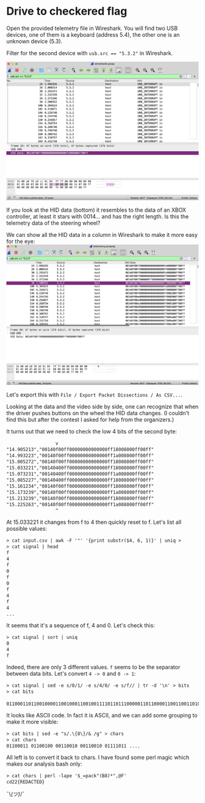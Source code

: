# Drive to checkered flag

Open the provided telemetry file in Wireshark. You will find two USB devices, one of them is a keyboard (address 5.4), the other one is an unknown device (5.3).

Filter for the second device with `usb.src == "5.3.2"` in Wireshark. 

![](wireshark.png)

If you look at the HID data (bottom) it resembles to the data of an XBOX controller, at least it stars with 0014... and has the right length. Is this the telemetry data of the steering wheel? 

We can show all the HID data in a column in Wireshark to make it more easy for the eye:
![](wireshark2.png)

Let's export this with `File / Export Packet Dissections / As CSV...`.

Looking at the data and the video side by side, one can recognize that when the driver pushes buttons on the wheel the HID data changes. (I couldn't find this but after the contest I asked for help from the organizers.) 

It turns out that we need to check the low 4 bits of the second byte:

```
                  v
"14.905213","00140f00ff00000000000000ff18008000ff00ff"
"14.993223","00140f00ff00000000000000ff1a008000ff00ff"
"15.005272","00140f00ff00000000000000ff18008000ff00ff"
"15.033221","00140400ff00000000000000ff18008000ff00ff"
"15.073231","00140400ff00000000000000ff1a008000ff00ff"
"15.085227","00140400ff00000000000000ff18008000ff00ff"
"15.161234","00140f00ff00000000000000ff18008000ff00ff"
"15.173239","00140f00ff00000000000000ff1a008000ff00ff"
"15.213239","00140f00ff00000000000000ff18008000ff00ff"
"15.225263","00140f00ff00000000000000ff1a008000ff00ff"
                  ^
```

At 15.033221 it changes from f to 4 then quickly reset to f. Let's list all possible values:

```
> cat input.csv | awk -F '"' '{print substr($4, 6, 1)}' | uniq > 
> cat signal | head
f
4
f
0
f
0
f
4
f
4
...
```
It seems that it's a sequence of f, 4 and 0. Let's check this:
```
> cat signal | sort | uniq
0
4
f
```
Indeed, there are only 3 different values. `f` seems to be the separator between data bits. Let's convert `4 -> 0` and `0 -> 1`:

```
> cat signal | sed -e s/0/1/ -e s/4/0/ -e s/f// | tr -d '\n' > bits
> cat bits
 011000110110010000110010001100100111101101110000011011000011001100110100011100110011001101011111011011100011000001011111011100110011010001100....
 ```

 It looks like ASCII code. In fact it is ASCII, and we can add some grouping to make it more visible:

 ```
 > cat bits | sed -e "s/.\{8\}/& /g" > chars
 > cat chars
 01100011 01100100 00110010 00110010 01111011 ....
 ```

All left is to convert it back to chars. I have found some perl magic which makes our analysis bash only:

```
> cat chars | perl -lape '$_=pack"(B8)*",@F'
cd22{REDACTED}
```

¯\\_(ツ)_/¯